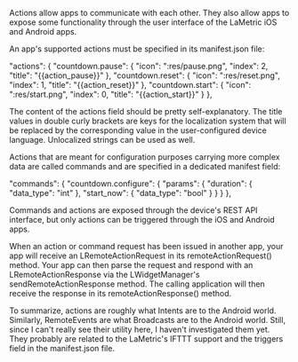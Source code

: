 Actions allow apps to communicate with each other. They also allow apps to expose some functionality through the user interface of the LaMetric iOS and Android apps.

An app's supported actions must be specified in its manifest.json file:

"actions": {
        "countdown.pause": {
            "icon": ":res/pause.png",
            "index": 2,
            "title": "{{action_pause}}"
        },
        "countdown.reset": {
            "icon": ":res/reset.png",
            "index": 1,
            "title": "{{action_reset}}"
        },
        "countdown.start": {
            "icon": ":res/start.png",
            "index": 0,
            "title": "{{action_start}}"
        }
    },

The content of the actions field should be pretty self-explanatory. The title values in double curly brackets are keys for the localization system that will be replaced by the corresponding value in the user-configured device language. Unlocalized strings can be used as well.

Actions that are meant for configuration purposes carrying more complex data are called commands and are specified in a dedicated manifest field:

"commands": {
        "countdown.configure": {
            "params": {
                "duration": {
                    "data_type": "int"
                },
                "start_now": {
                    "data_type": "bool"
                }
            }
        }
    },

Commands and actions are exposed through the device's REST API interface, but only actions can be triggered through the iOS and Android apps.

When an action or command request has been issued in another app, your app will receive an LRemoteActionRequest in its remoteActionRequest() method. Your app can then parse the request and respond with an LRemoteActionResponse via the LWidgetManager's sendRemoteActionResponse method. The calling application will then receive the response in its remoteActionResponse() method.

To summarize, actions are roughly what Intents are to the Android world. Similarly, RemoteEvents are what Broadcasts are to the Android world. Still, since I can't really see their utility here, I haven't investigated them yet. They probably are related to the LaMetric's IFTTT support and the triggers field in the manifest.json file.

